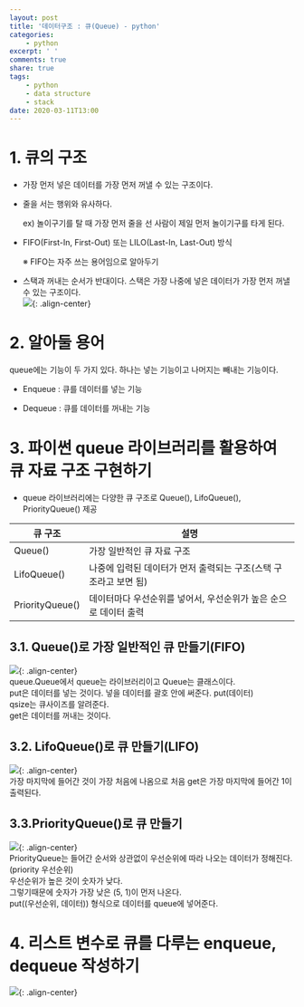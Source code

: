 ```yaml
---
layout: post
title: '데이터구조 : 큐(Queue) - python'
categories:
    - python
excerpt: ' '
comments: true
share: true
tags:
    - python
    - data structure
    - stack
date: 2020-03-11T13:00
---
```


# 1. 큐의 구조

-   가장 먼저 넣은 데이터를 가장 먼저 꺼낼 수 있는 구조이다.

-   줄을 서는 행위와 유사하다.

    ex) 놀이구기를 탈 때 가장 먼저 줄을 선 사람이 제일 먼저 놀이기구를 타게 된다.

-   FIFO(First-In, First-Out) 또는 LILO(Last-In, Last-Out) 방식

    ※ FIFO는 자주 쓰는 용어임으로 알아두기

-   스택과 꺼내는 순서가 반대이다. 스택은 가장 나중에 넣은 데이터가 가장 먼저 꺼낼 수 있는 구조이다.
    <br/>
    ![](https://kimmy100b.github.io/assets/images/python/basic/queue.jpg){: .align-center}<br/>

# 2. 알아둘 용어

queue에는 기능이 두 가지 있다. 하나는 넣는 기능이고 나머지는 빼내는 기능이다. <br/>

-   Enqueue : 큐를 데이터를 넣는 기능

-   Dequeue : 큐를 데이터를 꺼내는 기능

# 3. 파이썬 queue 라이브러리를 활용하여 큐 자료 구조 구현하기

-   queue 라이브러리에는 다양한 큐 구조로 Queue(), LifoQueue(), PriorityQueue() 제공<br/>

| 큐 구조         | 설명                                                             |
| --------------- | ---------------------------------------------------------------- |
| Queue()         | 가장 일반적인 큐 자료 구조                                       |
| LifoQueue()     | 나중에 입력된 데이터가 먼저 출력되는 구조(스택 구조라고 보면 됨) |
| PriorityQueue() | 데이터마다 우선순위를 넣어서, 우선순위가 높은 순으로 데이터 출력 |

## 3.1. Queue()로 가장 일반적인 큐 만들기(FIFO)

![](https://kimmy100b.github.io/assets/images/python/basic/queue01.jpg){: .align-center}<br/>
queue.Queue에서 queue는 라이브러리이고 Queue는 클래스이다.<br/>
put은 데이터를 넣는 것이다. 넣을 데이터를 괄호 안에 써준다. put(데이터)<br/>
qsize는 큐사이즈를 알려준다.<br/>
get은 데이터를 꺼내는 것이다. <br/>

## 3.2. LifoQueue()로 큐 만들기(LIFO)

![](https://kimmy100b.github.io/assets/images/python/basic/queue02.jpg){: .align-center}<br/>
가장 마지막에 들어간 것이 가장 처음에 나옴으로 처음 get은 가장 마지막에 들어간 1이 출력된다.

## 3.3.PriorityQueue()로 큐 만들기

![](https://kimmy100b.github.io/assets/images/python/basic/queue03.JPG){: .align-center}<br/>
PriorityQueue는 들어간 순서와 상관없이 우선순위에 따라 나오는 데이터가 정해진다. (priority 우선순위)<br/>
우선순위가 높은 것이 숫자가 낮다.<br/>
그렇기때문에 숫자가 가장 낮은 (5, 1)이 먼저 나온다.<br/>
put((우선순위, 데이터)) 형식으로 데이터를 queue에 넣어준다.<br/>

# 4. 리스트 변수로 큐를 다루는 enqueue, dequeue 작성하기

![](https://kimmy100b.github.io/assets/images/python/basic/queue04.jpg){: .align-center}<br/>
